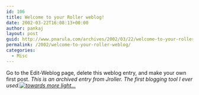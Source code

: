 ```yaml
---
id: 106
title: Welcome to your Roller weblog!
date: 2002-03-22T16:08:13+00:00
author: pankaj
layout: post
guid: http://www.pnarula.com/archives/2002/03/22/welcome-to-your-roller-weblog/
permalink: /2002/welcome-to-your-roller-weblog/
categories:
  - Misc
---
```

Go to the Edit-Weblog page, delete this weblog entry, and make your own first post. _This is an archived entry from Jroller. The first blogging tool I ever used.<a href="http://jroller.com/page/littlebuddha" onclick="_gaq.push(['_trackEvent', 'outbound-article', 'http://jroller.com/page/littlebuddha', '']);" ><img alt="towards more light..." src="http://pnarula.com/images/bt/jroller.gif" class="rightalign" /></a>_
